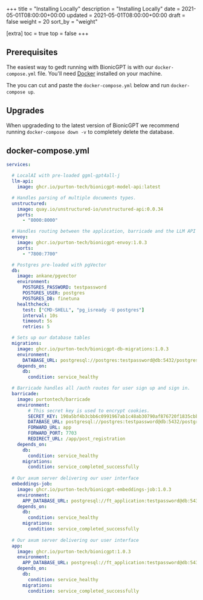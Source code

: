 +++
title = "Installing Locally"
description = "Installing Locally"
date = 2021-05-01T08:00:00+00:00
updated = 2021-05-01T08:00:00+00:00
draft = false
weight = 20
sort_by = "weight"

[extra]
toc = true
top = false
+++

## Prerequisites

The easiest way to gedt running with BionicGPT is with our `docker-compose.yml` file. You'll need [Docker](https://docs.docker.com/engine/install/) installed on your machine.

The you can cut and paste the `docker-compose.yml` below and run `docker-compose up`.

## Upgrades

When upgradeding to the latest version of BionicGPT we recommend running `docker-compose down -v` to completely delete the database.

## docker-compose.yml

```yml
services:

  # LocalAI with pre-loaded ggml-gpt4all-j
  llm-api:
    image: ghcr.io/purton-tech/bionicgpt-model-api:latest

  # Handles parsing of multiple documents types.
  unstructured:
    image: quay.io/unstructured-io/unstructured-api:0.0.34
    ports:
      - "8000:8000"

  # Handles routing between the application, barricade and the LLM API
  envoy:
    image: ghcr.io/purton-tech/bionicgpt-envoy:1.0.3
    ports:
      - "7800:7700"

  # Postgres pre-loaded with pgVector
  db:
    image: ankane/pgvector
    environment:
      POSTGRES_PASSWORD: testpassword
      POSTGRES_USER: postgres
      POSTGRES_DB: finetuna
    healthcheck:
      test: ["CMD-SHELL", "pg_isready -U postgres"]
      interval: 10s
      timeout: 5s
      retries: 5

  # Sets up our database tables
  migrations:
    image: ghcr.io/purton-tech/bionicgpt-db-migrations:1.0.3
    environment:
      DATABASE_URL: postgresql://postgres:testpassword@db:5432/postgres?sslmode=disable
    depends_on:
      db:
        condition: service_healthy

  # Barricade handles all /auth routes for user sign up and sign in.
  barricade:
    image: purtontech/barricade
    environment:
        # This secret key is used to encrypt cookies.
        SECRET_KEY: 190a5bf4b3cbb6c0991967ab1c48ab30790af876720f1835cbbf3820f4f5d949
        DATABASE_URL: postgresql://postgres:testpassword@db:5432/postgres?sslmode=disable
        FORWARD_URL: app
        FORWARD_PORT: 7703
        REDIRECT_URL: /app/post_registration
    depends_on:
      db:
        condition: service_healthy
      migrations:
        condition: service_completed_successfully
  
  # Our axum server delivering our user interface
  embeddings-job:
    image: ghcr.io/purton-tech/bionicgpt-embeddings-job:1.0.3
    environment:
      APP_DATABASE_URL: postgresql://ft_application:testpassword@db:5432/postgres?sslmode=disable
    depends_on:
      db:
        condition: service_healthy
      migrations:
        condition: service_completed_successfully
  
  # Our axum server delivering our user interface
  app:
    image: ghcr.io/purton-tech/bionicgpt:1.0.3
    environment:
      APP_DATABASE_URL: postgresql://ft_application:testpassword@db:5432/postgres?sslmode=disable
    depends_on:
      db:
        condition: service_healthy
      migrations:
        condition: service_completed_successfully
```